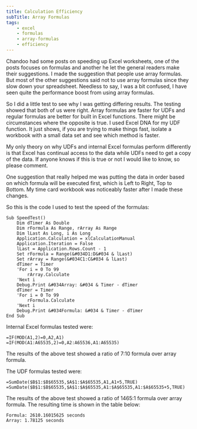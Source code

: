 ```yaml
---
title: Calculation Efficiency
subTitle: Array Formulas
tags:
    - excel
    - formulas
    - array-formulas
    - efficiency
---
```


Chandoo had some posts on speeding up Excel worksheets, one of the posts focuses on formulas and another he let the general readers make their suggestions. I made the suggestion that people use array formulas. But most of the other suggestions said not to use array formulas since they slow down your spreadsheet. Needless to say, I was a bit confused, I have seen quite the performance boost from using array formulas.

So I did a little test to see why I was getting differing results. The testing showed that both of us were right. Array formulas are faster for UDFs and regular formulas are better for built in Excel functions. There might be circumstances where the opposite is true. I used Excel DNA for my UDF function. It just shows, if you are trying to make things fast, isolate a workbook with a small data set and see which method is faster.

My only theory on why UDFs and internal Excel formulas perform differently is that Excel has continual access to the data while UDFs need to get a copy of the data. If anyone knows if this is true or not I would like to know, so please comment.

One suggestion that really helped me was putting the data in order based on which formula will be executed first, which is Left to Right, Top to Bottom. My time card workbook was noticeably faster after I made these changes.

So this is the code I used to test the speed of the formulas:

``` vbscript
Sub SpeedTest()
    Dim dTimer As Double
    Dim rFormula As Range, rArray As Range
    Dim lLast As Long, i As Long
    Application.Calculation = xlCalculationManual
    Application.Iteration = False
    lLast = Application.Rows.Count - 1
    Set rFormula = Range(&#034D1:D&#034 & lLast)
    Set rArray = Range(&#034C1:C&#034 & lLast)
    dTimer = Timer
    'For i = 0 To 99
        rArray.Calculate
    'Next i
    Debug.Print &#034Array: &#034 & Timer - dTimer
    dTimer = Timer
    'For i = 0 To 99
        rFormula.Calculate
    'Next i
    Debug.Print &#034Formula: &#034 & Timer - dTimer
End Sub
```

Internal Excel formulas tested were:

``` vbscript
=IF(MOD(A1,2)=0,A2,A1)
=IF(MOD(A1:A65535,2)=0,A2:A65536,A1:A65535)
```

The results of the above test showed a ratio of 7:10 formula over array formula.

The UDF formulas tested were:

``` vbscript
=SumDate($B$1:$B$65535,$A$1:$A$65535,A1,A1+5,TRUE)
=SumDate($B$1:$B$65535,$A$1:$A$65535,A1:$A$65535,A1:$A$65535+5,TRUE)
```

The results of the above test showed a ratio of 1465:1 formula over array formula. The resulting time is shown in the table below:

``` vbscript
Formula: 2610.16015625 seconds
Array: 1.78125 seconds
```
